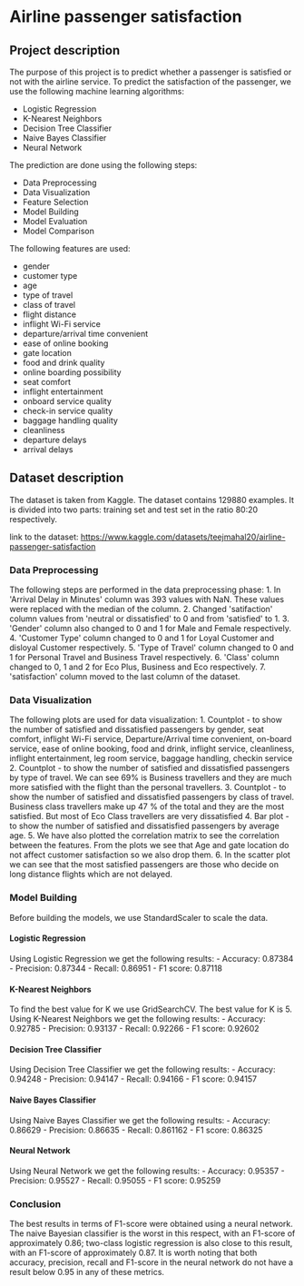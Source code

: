 # Airline passenger satisfaction

## Project description

The purpose of this project is to predict whether a passenger is satisfied or not with the airline service. 
To predict the satisfaction of the passenger, we use the following machine learning algorithms:
- Logistic Regression
- K-Nearest Neighbors
- Decision Tree Classifier
- Naive Bayes Classifier
- Neural Network

The prediction are done using the following steps:

- Data Preprocessing
- Data Visualization
- Feature Selection
- Model Building
- Model Evaluation
- Model Comparison

The following features are used:

- gender
- customer type
- age
- type of travel
- class of travel
- flight distance
- inflight Wi-Fi service
- departure/arrival time convenient
- ease of online booking
- gate location
- food and drink quality
- online boarding possibility
- seat comfort
- inflight entertainment
- onboard service quality
- check-in service quality
- baggage handling quality
- cleanliness
- departure delays
- arrival delays


## Dataset description
The dataset is taken from Kaggle. 
The dataset contains 129880 examples.
It is divided into two parts: training set and test set in the ratio 80:20 respectively.

link to the dataset: https://www.kaggle.com/datasets/teejmahal20/airline-passenger-satisfaction


### Data Preprocessing

The following steps are performed in the data preprocessing phase:
    1. In 'Arrival Delay in Minutes' column was 393 values with NaN. These values were replaced with the median of the column.
    2. Changed 'satifaction' column values from 'neutral or dissatisfied' to 0 and from 'satisfied' to 1.
    3. 'Gender' column also changed to 0 and 1 for Male and Female respectively.
    4. 'Customer Type' column changed to 0 and 1 for Loyal Customer and disloyal Customer respectively.
    5. 'Type of Travel' column changed to 0 and 1 for Personal Travel and Business Travel respectively.
    6. 'Class' column changed to 0, 1 and 2 for Eco Plus, Business and Eco respectively.
    7. 'satisfaction' column moved to the last column of the dataset.


### Data Visualization

The following plots are used for data visualization:
    1. Countplot - to show the number of satisfied and dissatisfied passengers by gender, seat comfort, inflight Wi-Fi service,
            Departure/Arrival time convenient, on-board service, ease of online booking, food and drink, inflight service,
            cleanliness, inflight entertainment, leg room service, baggage handling, checkin service
    2. Countplot - to show the number of satisfied and dissatisfied passengers by type of travel.
            We can see 69% is Business travellers and they are much more satisfied with the flight than the personal travellers.
    3. Countplot - to show the number of satisfied and dissatisfied passengers by class of travel.
            Business class travellers make up 47 % of the total and they are the most satisfied. But most of Eco Class travellers are very dissatisfied
    4. Bar plot - to show the number of satisfied and dissatisfied passengers by average age.
    5. We have also plotted the correlation matrix to see the correlation between the features. 
        From the plots we see that Age and gate location do not affect customer satisfaction so we also drop them.
    6. In the scatter plot we can see that the most satisfied passengers are those who decide on long distance flights which
        are not delayed.

### Model Building

Before building the models, we use StandardScaler to scale the data.

#### Logistic Regression
Using Logistic Regression we get the following results:
    - Accuracy: 0.87384
    - Precision: 0.87344
    - Recall: 0.86951
    - F1 score: 0.87118

#### K-Nearest Neighbors
To find the best value for K we use GridSearchCV. The best value for K is 5.
Using K-Nearest Neighbors we get the following results:
    - Accuracy: 0.92785
    - Precision: 0.93137
    - Recall: 0.92266
    - F1 score: 0.92602

#### Decision Tree Classifier
Using Decision Tree Classifier we get the following results:
    - Accuracy: 0.94248
    - Precision: 0.94147
    - Recall: 0.94166
    - F1 score: 0.94157

#### Naive Bayes Classifier
Using Naive Bayes Classifier we get the following results:
    - Accuracy: 0.86629
    - Precision: 0.86635
    - Recall: 0.861162
    - F1 score: 0.86325

#### Neural Network
Using Neural Network we get the following results:
    - Accuracy: 0.95357
    - Precision: 0.95527
    - Recall: 0.95055
    - F1 score: 0.95259


### Conclusion
The best results in terms of F1-score were obtained using a neural network. 
The naive Bayesian classifier is the worst in this respect, 
with an F1-score of approximately 0.86; two-class logistic regression is also close to this result, 
with an F1-score of approximately 0.87. It is worth noting that both accuracy, 
precision, recall and F1-score in the neural network do not have a result below 0.95 in any of these metrics.
